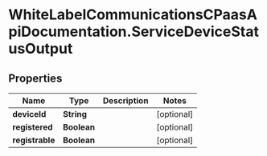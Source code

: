 # WhiteLabelCommunicationsCPaasApiDocumentation.ServiceDeviceStatusOutput

## Properties

Name | Type | Description | Notes
------------ | ------------- | ------------- | -------------
**deviceId** | **String** |  | [optional] 
**registered** | **Boolean** |  | [optional] 
**registrable** | **Boolean** |  | [optional] 


